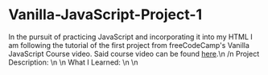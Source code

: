 # Vanilla-JavaScript-Project-1

In the pursuit of practicing JavaScript and incorporating it into my HTML I am following the tutorial of the first 
project from freeCodeCamp's Vanilla JavaScript Course video. Said course video can be found [here](https://www.youtube.com/watch?v=3PHXvlpOkf4&t=441s&ab_channel=freeCodeCamp.org).\n
/n
Project Description: \n
\n
What I Learned: \n
\n

